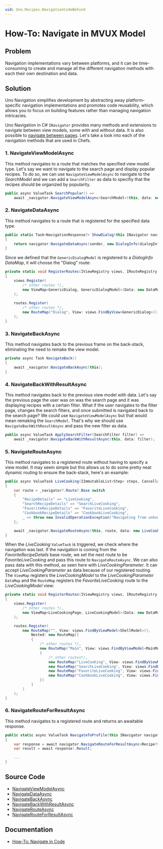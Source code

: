 ```yaml
---
uid: Uno.Recipes.NavigationCodeBehind
---
```


# How-To: Navigate in MVUX Model

## Problem

Navigation implementations vary between platforms, and it can be time-consuming to create and manage all the different navigation methods with each their own destination and data.

## Solution

Uno Navigation simplifies development by abstracting away platform-specific navigation implementations and promotes code reusability, which allows you to focus on building features rather than managing navigation intricacies.

Uno Navigation in C# `INavigator` provides many methods and extensions to navigate between view models, some with and without data. It is also possible to [navigate between pages](xref:Uno.Extensions.Navigation.HowToNavigateInCode#1-navigating-to-a-new-page). Let's take a look into each of the navigation methods that are used in Chefs.

### 1. NavigateViewModelAsync

This method navigates to a route that matches the specified view model type. Let's say we want to navigate to the search page and display popular recipes. To do so, we can use `NavigateViewModelAsync` to navigate to the _SearchModel_ and we can add a `SearchFilter` as data to specifiy that the recipes should be organized by popularity.

```csharp
public async ValueTask SearchPopular() =>
	await _navigator.NavigateViewModelAsync<SearchModel>(this, data: new SearchFilter(FilterGroup: FilterGroup.Popular));
```

### 2. NavigateDataAsync

This method navigates to a route that is registered for the specified data type.

```csharp
public static Task<NavigationResponse?> ShowDialog(this INavigator navigator, object sender, DialogInfo dialogInfo, CancellationToken ct)
{
    return navigator.NavigateDataAsync(sender, new DialogInfo(dialogInfo.Title, dialogInfo.Content), cancellation: ct);
}
```

Since we defined that the `GenericDialogModel` is registered to a _DialogInfo_ _DataMap_, it will choose the "Dialog" route:

```csharp
private static void RegisterRoutes(IViewRegistry views, IRouteRegistry routes)
{
    views.Register(
        /* other routes */,
        new ViewMap<GenericDialog, GenericDialogModel>(Data: new DataMap<DialogInfo>())
    );
    
    routes.Register(
        /* other routes */,
        new RouteMap("Dialog", View: views.FindByView<GenericDialog>())
    );
}
```

### 3. NavigateBackAsync

This method navigates back to the previous frame on the back-stack, eliminating the need to remake the view model.

```csharp
private async Task NavigateBack()
{
    await _navigator.NavigateBackAsync(this);
}
```

### 4. NavigateBackWithResultAsync

This method navigates back to the previous view model with data. Let's say the previous page the user was on was the search page and it was displaying recipes with a certain filter. What if the user navigates to the filter page, changes the search filters, and once submitted is navigated back to the search page? We could use `NavigateViewModelAsync` but that would mean remaking the `SearchModel`. That's why we should use `NavigateBackWithResultAsync` and pass the new filter as data.

```csharp
public async ValueTask ApplySearchFilter(SearchFilter filter) =>
	await _navigator.NavigateBackWithResultAsync(this, data: filter);
```

### 5. NavigateRouteAsync

This method navigates to a registered route without having to specify a view model. It may seem simple but this allows us to do some pretty neat dynamic routing to ensure the back-stack, here's an example:

```csharp
public async ValueTask LiveCooking(IImmutableList<Step> steps, CancellationToken ct)
{
    var route = _navigator?.Route?.Base switch
    {
        "RecipeDetails" => "LiveCooking",
        "SearchRecipeDetails" => "SearchLiveCooking",
        "FavoriteRecipeDetails" => "FavoriteLiveCooking",
        "CookbookRecipeDetails" => "CookbookLiveCooking",
        _ => throw new InvalidOperationException("Navigating from unknown route")
    };

    await _navigator.NavigateRouteAsync(this, route, data: new LiveCookingParameter(Recipe, steps), cancellation: ct);
}
```

When the _LiveCooking_ `ValueTask` is triggered, we check where the navigation was last. If the navigation is coming from the _FavoriteRecipeDetails_ base route, we set the next route to be _FavoriteLiveCooking_ and pass this route to `NavigateRouteAsync`. We can also pass data with this method, as seen here with _LiveCookingParameter_. It can accept _LiveCookingParameter_ as data because of our registered routing. The `ViewMap` registers the _LiveCookingModel_ to the _LiveCookingParameter_ `DataMap` and the `RouteMap` registers the _FavoriteLiveCooking_ route to the _LiveCookingModel_ view:

```csharp
private static void RegisterRoutes(IViewRegistry views, IRouteRegistry routes)
{
    views.Register(
        /* other routes */,
        new ViewMap<LiveCookingPage, LiveCookingModel>(Data: new DataMap<LiveCookingParameter>())
    );

    routes.Register(
        new RouteMap("", View: views.FindByViewModel<ShellModel>(),
            Nested: new RouteMap[]
            {
                /* other routes */,
                new RouteMap("Main", View: views.FindByViewModel<MainModel>(), Nested: new RouteMap[]
                {
                    /* other routes*/,
                    new RouteMap("LiveCooking", View: views.FindByViewModel<LiveCookingModel>(), DependsOn: "RecipeDetails"),
                    new RouteMap("SearchLiveCooking", View: views.FindByViewModel<LiveCookingModel>(), DependsOn: "SearchRecipeDetails"),
                    new RouteMap("FavoriteLiveCooking", View: views.FindByViewModel<LiveCookingModel>(), DependsOn: "FavoriteRecipeDetails"),
                    new RouteMap("CookbookLiveCooking", View: views.FindByViewModel<LiveCookingModel>(), DependsOn: "CookbookRecipeDetails")
                })
            }
        )
    );
}
```

### 6. NavigateRouteForResultAsync

This method navigates to a registered route and returns an awaitable response.

```csharp
public static async ValueTask NavigateToProfile(this INavigator navigator, object sender, User? profile = null)
{
    var response = await navigator.NavigateRouteForResultAsync<Recipe?>(sender, "Profile", qualifier: Qualifiers.Dialog, data: profile);
    var result = await response!.Result;

    ...
}
```

## Source Code

- [NavigateViewModelAsync](https://github.com/unoplatform/uno.chefs/blob/5b7bf94fca19eee93de38fc81e08aa1f40804c47/src/Chefs/Presentation/SearchModel.cs#L71-L72)
- [NavigateDataAsync](https://github.com/unoplatform/uno.chefs/blob/5b7bf94fca19eee93de38fc81e08aa1f40804c47/src/Chefs/Presentation/Extensions/INavigatorExtensions.cs#L13-L16)
- [NavigateBackAsync](https://github.com/unoplatform/uno.chefs/blob/5b7bf94fca19eee93de38fc81e08aa1f40804c47/src/Chefs/Presentation/NotificationsModel.cs#L32-L35)
- [NavigateBackWithResultAsync](https://github.com/unoplatform/uno.chefs/blob/5b7bf94fca19eee93de38fc81e08aa1f40804c47/src/Chefs/Presentation/FilterModel.cs#L20-L21)
- [NavigateRouteAsync](https://github.com/unoplatform/uno.chefs/blob/f7ccfcc2d47d7d45e2ae34a1a251d8c95311c309/src/Chefs/Presentation/RecipeDetailsModel.cs#L41-L53)
- [NavigateRouteForResultAsync](https://github.com/unoplatform/uno.chefs/blob/f7ccfcc2d47d7d45e2ae34a1a251d8c95311c309/src/Chefs/Presentation/Extensions/INavigatorExtensions.cs#L20)

## Documentation

- [How-To: Navigate in Code](xref:Uno.Extensions.Navigation.HowToNavigateInCode)
